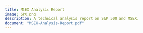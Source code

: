 ```yaml
---
title: MSEX Analysis Report
image: SPX.png
description: A technical analysis report on S&P 500 and MSEX.
document: "MSEX-Analysis-Report.pdf"
---
```

